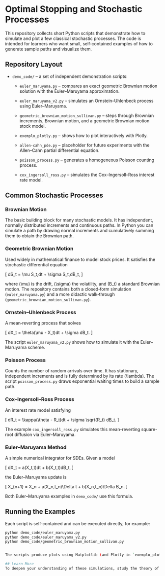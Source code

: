# Optimal Stopping and Stochastic Processes

This repository collects short Python scripts that demonstrate how to simulate and plot a few classical stochastic processes.  The code is intended for learners who want small, self‑contained examples of how to generate sample paths and visualize them.

## Repository Layout

- `demo_code/` – a set of independent demonstration scripts:
  - `euler_maruyama.py` – compares an exact geometric Brownian motion solution with the Euler–Maruyama approximation.
  - `euler_maruyama_v2.py` – simulates an Ornstein–Uhlenbeck process using Euler–Maruyama.
  - `geometric_brownian_motion_sullivan.py` – steps through Brownian increments, Brownian motion, and a geometric Brownian motion stock model.
  - `exemplo_plotly.py` – shows how to plot interactively with Plotly.
  - `allen-cahn_pde.py` – placeholder for future experiments with the Allen–Cahn partial differential equation.

  - `poisson_process.py` – generates a homogeneous Poisson counting process.
  - `cox_ingersoll_ross.py` – simulates the Cox–Ingersoll–Ross interest rate model.


## Common Stochastic Processes

### Brownian Motion
The basic building block for many stochastic models.  It has independent, normally distributed increments and continuous paths.  In Python you can simulate a path by drawing normal increments and cumulatively summing them to obtain the Brownian path.

### Geometric Brownian Motion
Used widely in mathematical finance to model stock prices.  It satisfies the stochastic differential equation

\[ dS_t = \mu S_t\,dt + \sigma S_t\,dB_t, \]

where \(\mu\) is the drift, \(\sigma\) the volatility, and \(B_t\) a standard Brownian motion.  The repository contains both a closed‑form simulation (`euler_maruyama.py`) and a more didactic walk‑through (`geometric_brownian_motion_sullivan.py`).

### Ornstein–Uhlenbeck Process
A mean‑reverting process that solves

\[ dX_t = \theta(\mu - X_t)dt + \sigma dB_t. \]

The script `euler_maruyama_v2.py` shows how to simulate it with the Euler–Maruyama scheme.


### Poisson Process
Counts the number of random arrivals over time.  It has stationary, independent
increments and is fully determined by its rate \(\lambda\).  The script
`poisson_process.py` draws exponential waiting times to build a sample path.

### Cox–Ingersoll–Ross Process
An interest rate model satisfying

\[ dR_t = \kappa(\theta - R_t)dt + \sigma \sqrt{R_t} dB_t. \]

The example `cox_ingersoll_ross.py` simulates this mean-reverting square-root
diffusion via Euler–Maruyama.

### Euler–Maruyama Method
A simple numerical integrator for SDEs.  Given a model

\[ dX_t = a(X_t,t)dt + b(X_t,t)dB_t, \]

the Euler–Maruyama update is

\[ X_{n+1} = X_n + a(X_n,t_n)\Delta t + b(X_n,t_n)\Delta B_n. \]

Both Euler–Maruyama examples in `demo_code/` use this formula.

## Running the Examples
Each script is self‑contained and can be executed directly, for example:

```bash
python demo_code/euler_maruyama.py
python demo_code/euler_maruyama_v2.py
python demo_code/geometric_brownian_motion_sullivan.py


The scripts produce plots using Matplotlib (and Plotly in `exemplo_plotly.py`).  In a headless environment you may need to set an appropriate Matplotlib backend, e.g. `MPLBACKEND=Agg`, to save plots instead of showing them interactively.

## Learn More
To deepen your understanding of these simulations, study the theory of stochastic calculus, including Ito calculus and numerical methods for SDEs.  Converting the scripts into reusable functions or Jupyter notebooks is a natural next step for exploration.

